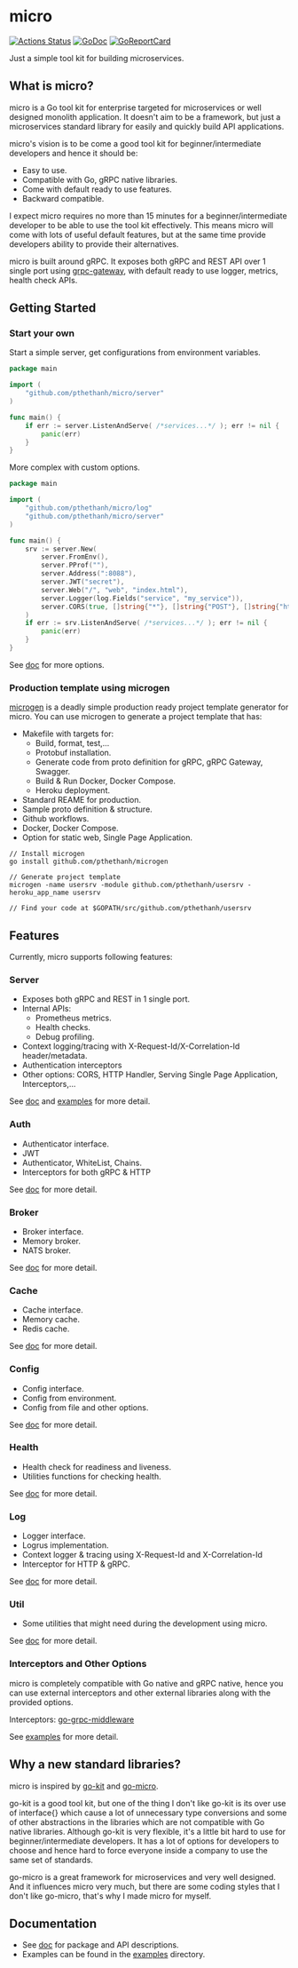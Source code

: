 # micro
[![Actions Status](https://github.com/pthethanh/micro/workflows/Go/badge.svg)](https://github.com/pthethanh/micro/actions)
[![GoDoc](https://godoc.org/github.com/pthethanh/micro?status.svg)](https://pkg.go.dev/mod/github.com/pthethanh/micro)
[![GoReportCard](https://goreportcard.com/badge/github.com/pthethanh/micro)](https://goreportcard.com/report/github.com/pthethanh/micro)

Just a simple tool kit for building microservices.

## What is micro?

micro is a Go tool kit for enterprise targeted for microservices or well designed monolith application. It doesn't aim to be a framework, but just a microservices standard library for easily and quickly build API applications.

micro's vision is to be come a good tool kit for beginner/intermediate developers and hence it should be:

- Easy to use.
- Compatible with Go, gRPC native libraries.
- Come with default ready to use features.
- Backward compatible.

I expect micro requires no more than 15 minutes for a beginner/intermediate developer to be able to use the tool kit effectively. This means micro will come with lots of useful default features, but at the same time provide developers ability to provide their alternatives.

micro is built around gRPC. It exposes both gRPC and REST API over 1 single port using [grpc-gateway](https://github.com/grpc-ecosystem/grpc-gateway), with default ready to use logger, metrics, health check APIs.

## Getting Started

### Start your own

Start a simple server, get configurations from environment variables.

```go
package main

import (
    "github.com/pthethanh/micro/server"
)

func main() {
    if err := server.ListenAndServe( /*services...*/ ); err != nil {
        panic(err)
    }
}
```

More complex with custom options.

```go
package main

import (
    "github.com/pthethanh/micro/log"
    "github.com/pthethanh/micro/server"
)

func main() {
    srv := server.New(
        server.FromEnv(),
        server.PProf(""),
        server.Address(":8088"),
        server.JWT("secret"),
        server.Web("/", "web", "index.html"),
        server.Logger(log.Fields("service", "my_service")),
        server.CORS(true, []string{"*"}, []string{"POST"}, []string{"http://localhost:8080"}),
    )
    if err := srv.ListenAndServe( /*services...*/ ); err != nil {
        panic(err)
    }
}

```

See [doc](https://pkg.go.dev/github.com/pthethanh/micro/server?tab=doc) for more options.

### Production template using microgen

[microgen](github.com/pthethanh/microgen) is a deadly simple production ready project template generator for micro. You can use microgen to generate a project template that has:

- Makefile with targets for:
  - Build, format, test,...
  - Protobuf installation.
  - Generate code from proto definition for gRPC, gRPC Gateway, Swagger.
  - Build & Run Docker, Docker Compose.
  - Heroku deployment.
- Standard REAME for production.
- Sample proto definition & structure.
- Github workflows.
- Docker, Docker Compose.
- Option for static web, Single Page Application.

```shell
// Install microgen
go install github.com/pthethanh/microgen

// Generate project template
microgen -name usersrv -module github.com/pthethanh/usersrv -heroku_app_name usersrv

// Find your code at $GOPATH/src/github.com/pthethanh/usersrv
```

## Features

Currently, micro supports following features:

### Server

- Exposes both gRPC and REST in 1 single port.
- Internal APIs:
  - Prometheus metrics.
  - Health checks.
  - Debug profiling.
- Context logging/tracing with X-Request-Id/X-Correlation-Id header/metadata.
- Authentication interceptors
- Other options: CORS, HTTP Handler, Serving Single Page Application, Interceptors,...

See [doc](https://pkg.go.dev/github.com/pthethanh/micro/server?tab=doc) and [examples](https://pkg.go.dev/github.com/pthethanh/micro/server?tab=doc#pkg-examples) for more detail.

### Auth

- Authenticator interface.
- JWT
- Authenticator, WhiteList, Chains.
- Interceptors for both gRPC & HTTP

See [doc](https://pkg.go.dev/github.com/pthethanh/micro/auth?tab=doc) for  more detail.

### Broker

- Broker interface.
- Memory broker.
- NATS broker.

See [doc](https://pkg.go.dev/github.com/pthethanh/micro/broker?tab=doc) for  more detail.

### Cache

- Cache interface.
- Memory cache.
- Redis cache.

See [doc](https://pkg.go.dev/github.com/pthethanh/micro/cache?tab=doc) for  more detail.

### Config

- Config interface.
- Config from environment.
- Config from file and other options.

See [doc](https://pkg.go.dev/github.com/pthethanh/micro/config?tab=doc) for  more detail.

### Health

- Health check for readiness and liveness.
- Utilities functions for checking health.

See [doc](https://pkg.go.dev/github.com/pthethanh/micro/health?tab=doc) for  more detail.

### Log

- Logger interface.
- Logrus implementation.
- Context logger & tracing using X-Request-Id and X-Correlation-Id
- Interceptor for HTTP & gRPC.

See [doc](https://pkg.go.dev/github.com/pthethanh/micro/log?tab=doc) for  more detail.

### Util

- Some utilities that might need during the development using micro.

See [doc](https://pkg.go.dev/github.com/pthethanh/micro/util?tab=doc) for  more detail.

### Interceptors and Other Options

micro is completely compatible with Go native and gRPC native, hence you can use external interceptors and other external libraries along with the provided options.

Interceptors: [go-grpc-middleware](https://github.com/grpc-ecosystem/go-grpc-middleware)

See [examples](https://pkg.go.dev/github.com/pthethanh/micro/server?tab=doc#example_New_withExternalInterceptors) for more detail.

## Why a new standard libraries?

micro is inspired by [go-kit](https://github.com/go-kit/kit) and [go-micro](https://github.com/micro/go-micro).

go-kit is a good tool kit, but one of the thing I don't like go-kit is its over use of interface{} which cause a lot of unnecessary type conversions and some of other abstractions in the libraries which are not compatible with Go native libraries. Although go-kit is very flexible, it's a little bit hard to use for beginner/intermediate developers. It has a lot of options for developers to choose and hence hard to force everyone inside a company to use the same set of standards.

go-micro is a great framework for microservices and very well designed. And it influences micro very much, but there are some coding styles that I don't like go-micro, that's why I made micro for myself.

## Documentation

- See [doc](https://pkg.go.dev/mod/github.com/pthethanh/micro) for package and API descriptions.
- Examples can be found in the [examples](https://github.com/pthethanh/micro/tree/master/examples) directory.

